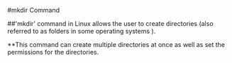 #mkdir Command

##'mkdir' command in Linux allows the user to create directories (also referred to as folders in some operating systems ). 

**This command can create multiple directories at once as well as set the permissions for the directories.
